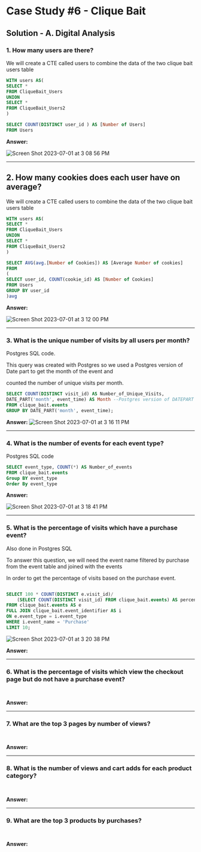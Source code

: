 # Case Study #6 - Clique Bait

## Solution - A. Digital Analysis

### 1. How many users are there?

We will create a CTE called users to combine the data of the two clique bait users table

````sql
WITH users AS(
SELECT *
FROM CliqueBait_Users
UNION
SELECT *
FROM CliqueBait_Users2
)

SELECT COUNT(DISTINCT user_id ) AS [Number of Users]
FROM Users
````

**Answer:**

![Screen Shot 2023-07-01 at 3 08 56 PM](https://github.com/KennethManzi1/8-week-SQL-Challenge/assets/120513764/b1c887c7-9710-460d-8616-ec85009ba306)


***

## 2. How many cookies does each user have on average?

We will create a CTE called users to combine the data of the two clique bait users table

````sql
WITH users AS(
SELECT *
FROM CliqueBait_Users
UNION
SELECT *
FROM CliqueBait_Users2
)

SELECT AVG(avg.[Number of Cookies]) AS [Average Number of cookies]
FROM
(
SELECT user_id, COUNT(cookie_id) AS [Number of Cookies]
FROM Users
GROUP BY user_id
)avg

````

**Answer:**

![Screen Shot 2023-07-01 at 3 12 00 PM](https://github.com/KennethManzi1/8-week-SQL-Challenge/assets/120513764/f4061816-648a-45fe-afa5-82fb34a079b1)

***

### 3. What is the unique number of visits by all users per month?

Postgres SQL code.

This query was created with Postgres so we used a Postgres version of Date part to get the month of the event and 

counted the number of unique visits per month.

````sql
SELECT COUNT(DISTINCT visit_id) AS Number_of_Unique_Visits,
DATE_PART('month', event_time) AS Month --Postgres version of DATEPART
FROM clique_bait.events
GROUP BY DATE_PART('month', event_time);

````

**Answer:**
![Screen Shot 2023-07-01 at 3 16 11 PM](https://github.com/KennethManzi1/8-week-SQL-Challenge/assets/120513764/c10e4aae-d70b-458a-8d42-a41fa518d662)

***



### 4. What is the number of events for each event type?

Postgres SQL code

````sql
SELECT event_type, COUNT(*) AS Number_of_events
FROM clique_bait.events 
Group BY event_type
Order By event_type
````


**Answer:**

![Screen Shot 2023-07-01 at 3 18 41 PM](https://github.com/KennethManzi1/8-week-SQL-Challenge/assets/120513764/22b3e8d2-7149-4f1c-86ae-6a7a45ee5af9)


***

### 5. What is the percentage of visits which have a purchase event?

Also done in Postgres SQL

To answer this question, we will need the event name filtered by purchase from the event table and joined with the events

In order to get the percentage of visits based on the purchase event.

````sql

SELECT 100 * COUNT(DISTINCT e.visit_id)/
    (SELECT COUNT(DISTINCT visit_id) FROM clique_bait.events) AS percentage_purchase
FROM clique_bait.events AS e
FULL JOIN clique_bait.event_identifier AS i
ON e.event_type = i.event_type
WHERE i.event_name = 'Purchase'
LIMIT 10;

````
![Screen Shot 2023-07-01 at 3 20 38 PM](https://github.com/KennethManzi1/8-week-SQL-Challenge/assets/120513764/50b041bb-c463-405e-90f6-9b41b3fc408e)


**Answer:**


***

### 6. What is the percentage of visits which view the checkout page but do not have a purchase event?

````sql



````


**Answer:**
***

### 7. What are the top 3 pages by number of views?

````sql



````


**Answer:**
***

### 8. What is the number of views and cart adds for each product category?

````sql



````


**Answer:**
***

### 9. What are the top 3 products by purchases?

````sql



````


**Answer:**


